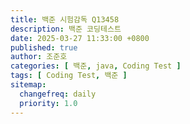```yaml
---
title: 백준 시험감독 Q13458
description: 백준 코딩테스트
date: 2025-03-27 11:33:00 +0800
published: true
author: 조준호
categories: [ 백준, java, Coding Test ]
tags: [ Coding Test, 백준 ]
sitemap:
  changefreq: daily
  priority: 1.0
---
```

